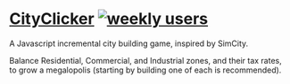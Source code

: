 [CityClicker](http://johntoopublic.github.io/cityclicker) [![weekly users](https://analytics-badge.appspot.com/badge/UA-50859182-2.svg)](https://analytics-badge.appspot.com/)
===========

A Javascript incremental city building game, inspired by SimCity.

Balance Residential, Commercial, and Industrial zones, and their tax rates, to grow a megalopolis (starting by building one of each is recommended).
